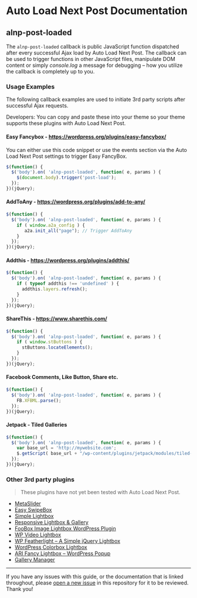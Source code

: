 # Auto Load Next Post Documentation

## alnp-post-loaded

The `alnp-post-loaded` callback is public JavaScript function dispatched after every successful Ajax load by Auto Load Next Post. The callback can be used to trigger functions in other JavaScript files, manipulate DOM content or simply _console.log_ a message for debugging – how you utilize the callback is completely up to you.

### Usage Examples

The following callback examples are used to initiate 3rd party scripts after successful Ajax requests.

Developers: You can copy and paste these into your theme so your theme supports these plugins with Auto Load Next Post.

<!--Users: Go to the extension section under Auto Load Next Post settings page to install the support you require.-->

#### Easy Fancybox - https://wordpress.org/plugins/easy-fancybox/

You can either use this code snippet or use the events section via the Auto Load Next Post settings to trigger Easy FancyBox.

```js
$(function() {
  $('body').on( 'alnp-post-loaded', function( e, params ) {
    $(document.body).trigger('post-load');
  });
})(jQuery);
```

#### AddToAny - https://wordpress.org/plugins/add-to-any/

```js
$(function() {
  $('body').on( 'alnp-post-loaded', function( e, params ) {
    if ( window.a2a_config ) {
       a2a.init_all("page"); // Trigger AddToAny
    }
  });
})(jQuery);
```

#### Addthis - https://wordpress.org/plugins/addthis/

```js
$(function() {
  $('body').on( 'alnp-post-loaded', function( e, params ) {
    if ( typeof addthis !== 'undefined' ) {
      addthis.layers.refresh(); 
    }
  });
})(jQuery);
```

#### ShareThis - https://www.sharethis.com/

```js
$(function() {
  $('body').on( 'alnp-post-loaded', function( e, params ) {
    if ( window.stButtons ) {
      stButtons.locateElements();
    }
  });
})(jQuery);
```

#### Facebook Comments, Like Button, Share etc.

```js
$(function() {
  $('body').on( 'alnp-post-loaded', function( e, params ) {
    FB.XFBML.parse();
  });
})(jQuery);
```

#### Jetpack - Tiled Galleries

```js
$(function() {
  $('body').on( 'alnp-post-loaded', function( e, params ) {
    var base_url = 'http://mywebsite.com';
    $.getScript( base_url + "/wp-content/plugins/jetpack/modules/tiled-gallery/tiled-gallery/tiled-gallery.js" );
  });
})(jQuery);
```

### Other 3rd party plugins

> These plugins have not yet been tested with Auto Load Next Post.

* [MetaSlider](https://wordpress.org/plugins/ml-slider/)
* [Easy SwipeBox](https://wordpress.org/plugins/easy-swipebox/)
* [Simple Lightbox](https://wordpress.org/plugins/simple-lightbox/)
* [Responsive Lightbox & Gallery](https://wordpress.org/plugins/responsive-lightbox/)
* [FooBox Image Lightbox WordPress Plugin](https://wordpress.org/plugins/foobox-image-lightbox/)
* [WP Video Lightbox](https://wordpress.org/plugins/wp-video-lightbox/)
* [WP Featherlight – A Simple jQuery Lightbox](https://wordpress.org/plugins/wp-featherlight/)
* [WordPress Colorbox Lightbox](https://wordpress.org/plugins/wp-colorbox/)
* [ARI Fancy Lightbox – WordPress Popup](https://wordpress.org/plugins/ari-fancy-lightbox/)
* [Gallery Manager](https://wordpress.org/plugins/fancy-gallery/)

---

If you have any issues with this guide, or the documentation that is linked throughout, please [open a new issue](https://github.com/autoloadnextpost/alnp-documentation/issues/new) in this repository for it to be reviewed. Thank you!